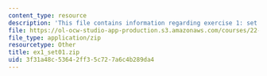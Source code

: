 ```yaml
---
content_type: resource
description: 'This file contains information regarding exercise 1: set 1 numbers (ZIP).'
file: https://ol-ocw-studio-app-production.s3.amazonaws.com/courses/22-15-essential-numerical-methods-fall-2014/3f31a48c53642ff35c727a6c4b289da4_ex1_set01.zip
file_type: application/zip
resourcetype: Other
title: ex1_set01.zip
uid: 3f31a48c-5364-2ff3-5c72-7a6c4b289da4
---
```

